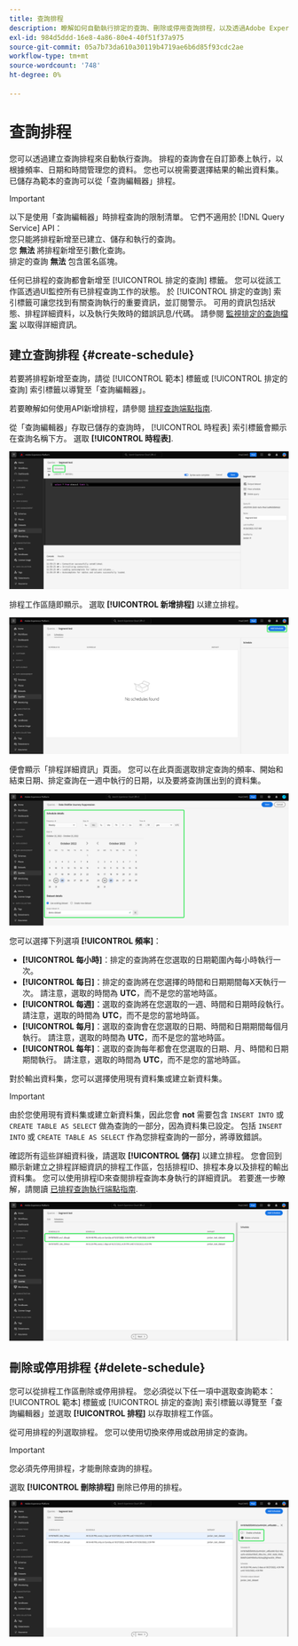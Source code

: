 ```yaml
---
title: 查詢排程
description: 瞭解如何自動執行排定的查詢、刪除或停用查詢排程，以及透過Adobe Experience Platform UI利用可用的排程選項。
exl-id: 984d5ddd-16e8-4a86-80e4-40f51f37a975
source-git-commit: 05a7b73da610a30119b4719ae6b6d85f93cdc2ae
workflow-type: tm+mt
source-wordcount: '748'
ht-degree: 0%

---
```


# 查詢排程

您可以透過建立查詢排程來自動執行查詢。 排程的查詢會在自訂節奏上執行，以根據頻率、日期和時間管理您的資料。 您也可以視需要選擇結果的輸出資料集。 已儲存為範本的查詢可以從「查詢編輯器」排程。

>[!IMPORTANT]
>
>以下是使用「查詢編輯器」時排程查詢的限制清單。 它們不適用於 [!DNL Query Service] API：<br/>您只能將排程新增至已建立、儲存和執行的查詢。<br/>您 **無法** 將排程新增至引數化查詢。<br/>排定的查詢 **無法** 包含匿名區塊。

任何已排程的查詢都會新增至 [!UICONTROL 排定的查詢] 標籤。 您可以從該工作區透過UI監控所有已排程查詢工作的狀態。 於 [!UICONTROL 排定的查詢] 索引標籤可讓您找到有關查詢執行的重要資訊，並訂閱警示。 可用的資訊包括狀態、排程詳細資料，以及執行失敗時的錯誤訊息/代碼。 請參閱 [監視排定的查詢檔案](./monitor-queries.md) 以取得詳細資訊。

## 建立查詢排程 {#create-schedule}

若要將排程新增至查詢，請從 [!UICONTROL 範本] 標籤或 [!UICONTROL 排定的查詢] 索引標籤以導覽至「查詢編輯器」。

若要瞭解如何使用API新增排程，請參閱 [排程查詢端點指南](../api/scheduled-queries.md).

從「查詢編輯器」存取已儲存的查詢時， [!UICONTROL 時程表] 索引標籤會顯示在查詢名稱下方。 選取 **[!UICONTROL 時程表]**.

![反白顯示「排程」標籤的「查詢編輯器」。](../images/ui/query-schedules/schedules-tab.png)

排程工作區隨即顯示。 選取 **[!UICONTROL 新增排程]** 以建立排程。

![「查詢編輯器排程」工作區中反白了新增排程。](../images/ui/query-schedules/add-schedule.png)

便會顯示「排程詳細資訊」頁面。 您可以在此頁面選取排定查詢的頻率、開始和結束日期、排定查詢在一週中執行的日期，以及要將查詢匯出到的資料集。

![「排程詳細資料」面板會反白顯示。](../images/ui/query-schedules/schedule-details.png)

您可以選擇下列選項 **[!UICONTROL 頻率]**：

- **[!UICONTROL 每小時]**：排定的查詢將在您選取的日期範圍內每小時執行一次。
- **[!UICONTROL 每日]**：排定的查詢將在您選擇的時間和日期期間每X天執行一次。 請注意，選取的時間為 **UTC**，而不是您的當地時區。
- **[!UICONTROL 每週]**：選取的查詢將在您選取的一週、時間和日期時段執行。 請注意，選取的時間為 **UTC**，而不是您的當地時區。
- **[!UICONTROL 每月]**：選取的查詢會在您選取的日期、時間和日期期間每個月執行。 請注意，選取的時間為 **UTC**，而不是您的當地時區。
- **[!UICONTROL 每年]**：選取的查詢每年都會在您選取的日期、月、時間和日期期間執行。 請注意，選取的時間為 **UTC**，而不是您的當地時區。

對於輸出資料集，您可以選擇使用現有資料集或建立新資料集。

>[!IMPORTANT]
>
> 由於您使用現有資料集或建立新資料集，因此您會 **not** 需要包含 `INSERT INTO` 或 `CREATE TABLE AS SELECT` 做為查詢的一部分，因為資料集已設定。 包括 `INSERT INTO` 或 `CREATE TABLE AS SELECT` 作為您排程查詢的一部分，將導致錯誤。

確認所有這些詳細資料後，請選取 **[!UICONTROL 儲存]** 以建立排程。 您會回到顯示新建立之排程詳細資訊的排程工作區，包括排程ID、排程本身以及排程的輸出資料集。 您可以使用排程ID來查閱排程查詢本身執行的詳細資訊。 若要進一步瞭解，請閱讀 [已排程查詢執行端點指南](../api/runs-scheduled-queries.md).

![已反白新建立排程的排程工作區。](../images/ui/query-schedules/schedules-workspace.png)

## 刪除或停用排程 {#delete-schedule}

您可以從排程工作區刪除或停用排程。 您必須從以下任一項中選取查詢範本： [!UICONTROL 範本] 標籤或 [!UICONTROL 排定的查詢] 索引標籤以導覽至「查詢編輯器」並選取 **[!UICONTROL 排程]** 以存取排程工作區。

從可用排程的列選取排程。 您可以使用切換來停用或啟用排定的查詢。

>[!IMPORTANT]
>
>您必須先停用排程，才能刪除查詢的排程。

選取 **[!UICONTROL 刪除排程]** 刪除已停用的排程。

![反白顯示「停用排程」和「刪除」排程的排程工作區。](../images/ui/query-schedules/delete-schedule.png)
